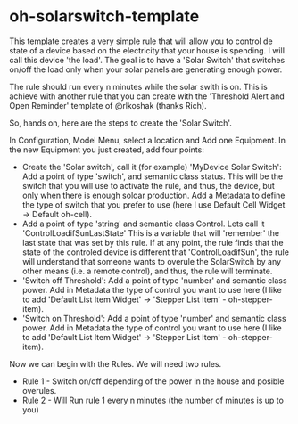 # oh-solarswitch-template
This template creates a very simple rule that will allow you to control de state of a device based on the electricity that your house is spending. I will call this device 'the load'. The goal is to have a 'Solar Switch' that switches on/off the load only when your solar panels are generating enough power.

The rule should run every n minutes while the solar swith is on. This is achieve with another rule that you can create with the 'Threshold Alert and Open Reminder' template of @rlkoshak (thanks Rich).

So, hands on, here are the steps to create the 'Solar Switch'.

In Configuration, Model Menu, select a location and Add one Equipment. In the new Equipment you just created, add four points:
- Create the 'Solar switch', call it (for example) 'MyDevice Solar Switch': Add a point of type 'switch', and semantic class status. This will be the switch that you will use to activate the  rule, and thus, the device, but only when there is enough soloar production. Add a Metadata to define the type of switch that you prefer to use (here I use Default Cell Widget -> Default oh-cell).
- Add a point of type 'string' and semantic class Control. Lets call it 'ControlLoadifSunLastState' This is a variable that will 'remember' the last state that was set by this rule. If at any point, the rule finds that the state of the controled device is different that 'ControlLoadifSun', the rule will understand that someone wants to overule the SolarSwitch by any other means (i.e. a remote control), and thus, the rule will terminate.
- 'Switch off Threshold': Add a point of type 'number' and semantic class power. Add in Metadata the type of control you want to use here (I like to add 'Default List Item Widget' -> 'Stepper List Item' - oh-stepper-item).
- 'Switch on Threshold': Add a point of type 'number' and semantic class power. Add in Metadata the type of control you want to use here (I like to add 'Default List Item Widget' -> 'Stepper List Item' - oh-stepper-item).


Now we can begin with the Rules. We will need two rules.
- Rule 1 - Switch on/off depending of the power in the house and posible overules.
- Rule 2 - Will Run rule 1 every n minutes (the number of minutes is up to you)

